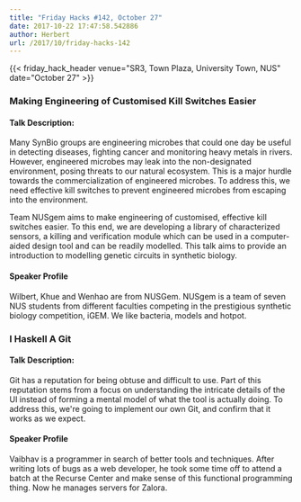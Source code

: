 ```yaml
---
title: "Friday Hacks #142, October 27"
date: 2017-10-22 17:47:58.542886
author: Herbert
url: /2017/10/friday-hacks-142
---
```


{{< friday_hack_header venue="SR3, Town Plaza, University Town, NUS" date="October 27" >}}


### Making Engineering of Customised Kill Switches Easier

#### Talk Description:

Many SynBio groups are engineering microbes that could one day be useful in detecting diseases, fighting cancer and monitoring heavy metals in rivers. However, engineered microbes may leak into the non-designated environment, posing threats to our natural ecosystem. This is a major hurdle towards the commercialization of engineered microbes. To address this, we need effective kill switches to prevent engineered microbes from escaping into the environment.

Team NUSgem aims to make engineering of customised, effective kill switches easier. To this end, we are developing a library of characterized sensors, a killing and verification module which can be used in a computer-aided design tool and can be readily modelled. This talk aims to provide an introduction to modelling genetic circuits in synthetic biology.

#### Speaker Profile

Wilbert, Khue and Wenhao are from NUSGem. NUSgem is a team of seven NUS students from different faculties competing in the prestigious synthetic biology competition, iGEM. We like bacteria, models and hotpot.

### I Haskell A Git

#### Talk Description:

Git has a reputation for being obtuse and difficult to use. Part of this reputation stems from a focus on understanding the intricate details of the UI instead of forming a mental model of what the tool is actually doing. To address this, we're going to implement our own Git, and confirm that it works as we expect.

#### Speaker Profile

Vaibhav is a programmer in search of better tools and techniques. After writing lots of bugs as a web developer, he took some time off to attend a batch at the Recurse Center and make sense of this functional programming thing. Now he manages servers for Zalora.
